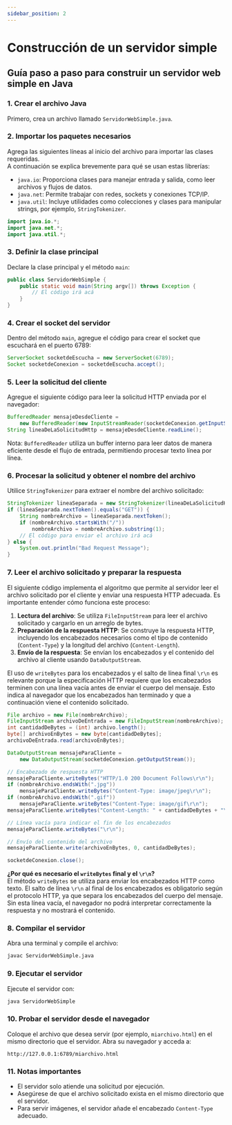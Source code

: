 ```yaml
---
sidebar_position: 2
---
```


# Construcción de un servidor simple

## Guía paso a paso para construir un servidor web simple en Java   

### 1. Crear el archivo Java

Primero, crea un archivo llamado `ServidorWebSimple.java`.

### 2. Importar los paquetes necesarios

Agrega las siguientes líneas al inicio del archivo para importar las clases requeridas.  
A continuación se explica brevemente para qué se usan estas librerías:

- `java.io`: Proporciona clases para manejar entrada y salida, como leer archivos y flujos de datos.
- `java.net`: Permite trabajar con redes, sockets y conexiones TCP/IP.
- `java.util`: Incluye utilidades como colecciones y clases para manipular strings, por ejemplo, `StringTokenizer`.

```java
import java.io.*;
import java.net.*;
import java.util.*;
```

### 3. Definir la clase principal

Declare la clase principal y el método `main`:

```java
public class ServidorWebSimple {
    public static void main(String argv[]) throws Exception {
        // El código irá acá
    }
}
```

### 4. Crear el socket del servidor

Dentro del método `main`, agregue el código para crear el socket que escuchará en el puerto 6789:

```java
ServerSocket socketdeEscucha = new ServerSocket(6789);
Socket socketdeConexion = socketdeEscucha.accept();
```

### 5. Leer la solicitud del cliente

Agregue el siguiente código para leer la solicitud HTTP enviada por el navegador:

```java
BufferedReader mensajeDesdeCliente =
    new BufferedReader(new InputStreamReader(socketdeConexion.getInputStream()));
String lineaDeLaSolicitudHttp = mensajeDesdeCliente.readLine();
```

Nota: `BufferedReader` utiliza un buffer interno para leer datos de manera eficiente desde el flujo de entrada, permitiendo procesar texto línea por línea.

### 6. Procesar la solicitud y obtener el nombre del archivo

Utilice `StringTokenizer` para extraer el nombre del archivo solicitado:

```java
StringTokenizer lineaSeparada = new StringTokenizer(lineaDeLaSolicitudHttp);
if (lineaSeparada.nextToken().equals("GET")) {
    String nombreArchivo = lineaSeparada.nextToken();
    if (nombreArchivo.startsWith("/"))
        nombreArchivo = nombreArchivo.substring(1);
    // El código para enviar el archivo irá acá
} else {
    System.out.println("Bad Request Message");
}
```

### 7. Leer el archivo solicitado y preparar la respuesta

El siguiente código implementa el algoritmo que permite al servidor leer el archivo solicitado por el cliente y enviar una respuesta HTTP adecuada. Es importante entender cómo funciona este proceso:

1. **Lectura del archivo**: Se utiliza `FileInputStream` para leer el archivo solicitado y cargarlo en un arreglo de bytes.
2. **Preparación de la respuesta HTTP**: Se construye la respuesta HTTP, incluyendo los encabezados necesarios como el tipo de contenido (`Content-Type`) y la longitud del archivo (`Content-Length`).
3. **Envío de la respuesta**: Se envían los encabezados y el contenido del archivo al cliente usando `DataOutputStream`.

El uso de `writeBytes` para los encabezados y el salto de línea final `\r\n` es relevante porque la especificación HTTP requiere que los encabezados terminen con una línea vacía antes de enviar el cuerpo del mensaje. Esto indica al navegador que los encabezados han terminado y que a continuación viene el contenido solicitado.

```java
File archivo = new File(nombreArchivo);
FileInputStream archivoDeEntrada = new FileInputStream(nombreArchivo);
int cantidadDeBytes = (int) archivo.length();
byte[] archivoEnBytes = new byte[cantidadDeBytes];
archivoDeEntrada.read(archivoEnBytes);

DataOutputStream mensajeParaCliente =
    new DataOutputStream(socketdeConexion.getOutputStream());

// Encabezado de respuesta HTTP
mensajeParaCliente.writeBytes("HTTP/1.0 200 Document Follows\r\n");
if (nombreArchivo.endsWith(".jpg"))
    mensajeParaCliente.writeBytes("Content-Type: image/jpeg\r\n");
if (nombreArchivo.endsWith(".gif"))
    mensajeParaCliente.writeBytes("Content-Type: image/gif\r\n");
mensajeParaCliente.writeBytes("Content-Length: " + cantidadDeBytes + "\r\n");

// Línea vacía para indicar el fin de los encabezados
mensajeParaCliente.writeBytes("\r\n");

// Envío del contenido del archivo
mensajeParaCliente.write(archivoEnBytes, 0, cantidadDeBytes);

socketdeConexion.close();
```

**¿Por qué es necesario el `writeBytes` final y el `\r\n`?**  
El método `writeBytes` se utiliza para enviar los encabezados HTTP como texto. El salto de línea `\r\n` al final de los encabezados es obligatorio según el protocolo HTTP, ya que separa los encabezados del cuerpo del mensaje. Sin esta línea vacía, el navegador no podrá interpretar correctamente la respuesta y no mostrará el contenido.


### 8. Compilar el servidor

Abra una terminal y compile el archivo:

```bash
javac ServidorWebSimple.java
```

### 9. Ejecutar el servidor

Ejecute el servidor con:

```bash
java ServidorWebSimple
```

### 10. Probar el servidor desde el navegador

Coloque el archivo que desea servir (por ejemplo, `miarchivo.html`) en el mismo directorio que el servidor. Abra su navegador y acceda a:

```
http://127.0.0.1:6789/miarchivo.html
```

### 11. Notas importantes

- El servidor solo atiende una solicitud por ejecución.
- Asegúrese de que el archivo solicitado exista en el mismo directorio que el servidor.
- Para servir imágenes, el servidor añade el encabezado `Content-Type` adecuado.

